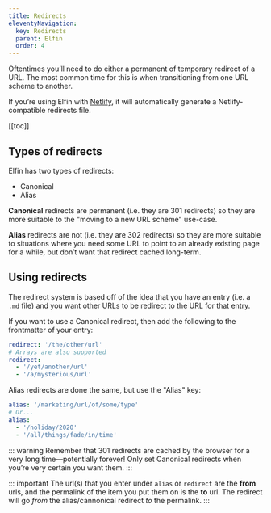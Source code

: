 ```yaml
---
title: Redirects
eleventyNavigation:
  key: Redirects
  parent: Elfin
  order: 4
---
```


Oftentimes you’ll need to do either a permanent of temporary redirect of
a URL. The most common time for this is when transitioning from one URL
scheme to another.

If you’re using Elfin with [Netlify](https://netlify.com), it will
automatically generate a Netlify-compatible redirects file.

[[toc]]

## Types of redirects

Elfin has two types of redirects:

-   Canonical
-   Alias

**Canonical** redirects are permanent (i.e. they are 301 redirects) so
they are more suitable to the "moving to a new URL scheme" use-case.

**Alias** redirects are not (i.e. they are 302 redirects) so they are
more suitable to situations where you need some URL to point to an
already existing page for a while, but don’t want that redirect cached
long-term.

## Using redirects

The redirect system is based off of the idea that you have an entry
(i.e. a `.md` file) and you want other URLs to be redirect to the URL
for that entry.

If you want to use a Canonical redirect, then add the following to the
frontmatter of your entry:

```yaml
redirect: '/the/other/url'
# Arrays are also supported
redirect:
  - '/yet/another/url'
  - '/a/mysterious/url'
```

Alias redirects are done the same, but use the "Alias" key:

```yaml
alias: '/marketing/url/of/some/type'
# Or...
alias:
  - '/holiday/2020'
  - '/all/things/fade/in/time'
```

::: warning
Remember that 301 redirects are cached by the browser for a very long
time—potentially forever! Only set Canonical redirects when you’re very
certain you want them.
:::

::: important
The url(s) that you enter under `alias` or `redirect` are the **from**
urls, and the permalink of the item you put them on is the **to** url.
The redirect will go *from* the alias/cannonical redirect *to* the
permalink.
:::
